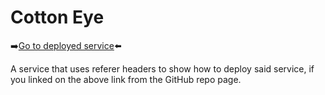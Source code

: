 # Cotton Eye

➡️[Go to deployed service](https://deploy-1068624597505.us-central1.run.app)⬅️

A service that uses referer headers to show how to deploy said service, if you linked on the above link from the GitHub repo page.

